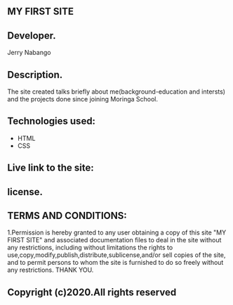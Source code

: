 ## MY FIRST SITE
## Developer.
Jerry Nabango

## Description.
The site created talks briefly about me(background-education and intersts) and the projects done since joining Moringa School.

## Technologies used:
   * HTML
   * CSS

  ## Live link to the site:


   ## license.
  ## TERMS AND CONDITIONS:
  1.Permission is hereby granted to any user obtaining a copy
of this site "MY FIRST SITE" and associated documentation files to deal
in the site without any restrictions, including without limitations the rights
to use,copy,modify,publish,distribute,sublicense,and/or sell 
copies of the site, and to permit persons to whom the site is furnished to do so freely without any restrictions.
         THANK YOU.

  ## Copyright (c)2020.All rights reserved
